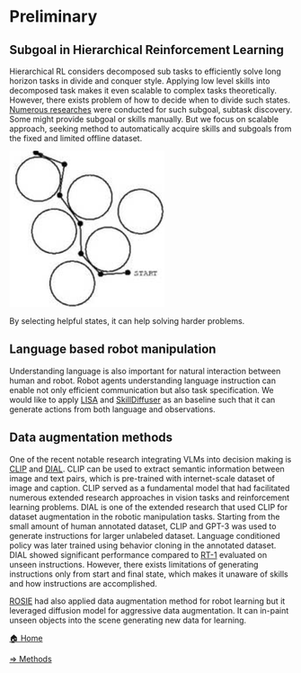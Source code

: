 # Preliminary

## Subgoal in Hierarchical Reinforcement Learning

  Hierarchical RL considers decomposed sub tasks to efficiently solve long horizon tasks in divide and conquer style. Applying low level skills into decomposed task makes it even scalable to complex tasks theoretically. However, there exists problem of how to decide when to divide such states. [Numerous researches](https://dl.acm.org/doi/pdf/10.1145/3453160) were conducted for such subgoal, subtask discovery. Some might provide subgoal or skills manually. But we focus on scalable approach, seeking method to automatically acquire skills and subgoals from the fixed and limited offline dataset. 

![By selecting helpful states, it can help solving harder problems. ](Preliminary%20b09adf5576464baf816174dd98b7fccf/Untitled.png)

By selecting helpful states, it can help solving harder problems. 

## Language based robot manipulation

  Understanding language is also important for natural interaction between human and robot. Robot agents understanding language instruction can enable not only efficient communication but also task specification. We would like to apply [LISA](https://arxiv.org/abs/2203.00054) and [SkillDiffuser](https://skilldiffuser.github.io/) as an baseline such that it can generate actions from both language and observations.

## Data augmentation methods

  One of the recent notable research integrating VLMs into decision making is [CLIP](https://proceedings.mlr.press/v139/radford21a) and [DIAL](https://arxiv.org/pdf/2211.11736). CLIP can be used to extract semantic information between image and text pairs, which is pre-trained with internet-scale dataset of image and caption. CLIP served as a fundamental model that had facilitated numerous extended research approaches in vision tasks and reinforcement learning problems. DIAL is one of the extended research that used CLIP for dataset augmentation in the robotic manipulation tasks. Starting from the small amount of human annotated dataset, CLIP and GPT-3 was used to generate instructions for larger unlabeled dataset. Language conditioned policy was later trained using behavior cloning in the annotated dataset. DIAL showed significant performance compared to [RT-1](https://arxiv.org/abs/2212.06817) evaluated on unseen instructions. However, there exists limitations of generating instructions only from start and final state, which makes it unaware of skills and how instructions are accomplished. 

  [ROSIE](https://arxiv.org/pdf/2302.11550) had also applied data augmentation method for robot learning but it leveraged diffusion model for aggressive data augmentation. It can in-paint unseen objects into the scene generating new data for learning. 

[🏠 Home](../Subgoal%20generation%20with%20Vision%20Language%20Models%20for%2071dadafcdb46425d9f40acbb7b606c42.md)

[⇒ Methods](Methods%20257e2e4c83cd4fb68cbff295668c1555.md)